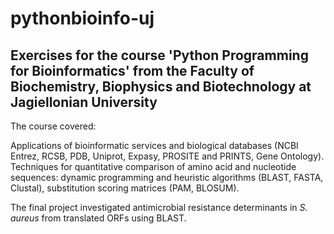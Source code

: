 # pythonbioinfo-uj
## Exercises for the course 'Python Programming for Bioinformatics' from the Faculty of Biochemistry, Biophysics and Biotechnology at Jagiellonian University 

The course covered:

Applications of bioinformatic services and biological databases (NCBI Entrez, RCSB, PDB, Uniprot, Expasy, PROSITE and PRINTS, Gene Ontology). Techniques for quantitative comparison of amino acid and nucleotide sequences:
dynamic programming and heuristic algorithms (BLAST, FASTA, Clustal), substitution scoring matrices (PAM, BLOSUM).

The final project investigated antimicrobial resistance determinants in _S. aureus_ from translated ORFs using BLAST.
